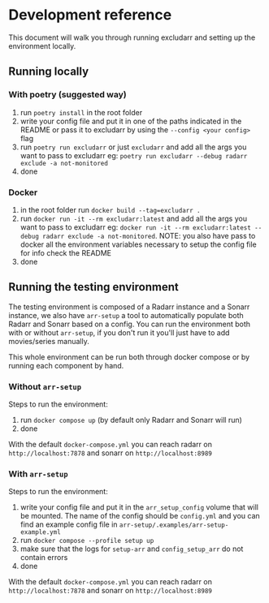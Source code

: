 # Development reference

This document will walk you through running excludarr and setting up the environment locally.

## Running locally

### With poetry (suggested way)

1. run `poetry install` in the root folder
2. write your config file and put it in one of the paths indicated in the README or pass it to excludarr by using the `--config <your config>` flag
3. run `poetry run excludarr` or just `excludarr` and add all the args you want to pass to excludarr eg: `poetry run excludarr --debug radarr exclude -a not-monitored`
4. done

### Docker

1. in the root folder run `docker build --tag=excludarr .`
2. run `docker run -it --rm excludarr:latest` and add all the args you want to pass to excludarr eg: `docker run -it --rm excludarr:latest --debug radarr exclude -a not-monitored`. NOTE: you also have pass to docker all the environment variables necessary to setup the config file for info check the README
3. done

## Running the testing environment

The testing environment is composed of a Radarr instance and a Sonarr instance, we also have `arr-setup` a tool to automatically populate both Radarr and Sonarr based on a config. You can run the environment both with or without `arr-setup`, if you don't run it you'll just have to add movies/series manually.

This whole environment can be run both through docker compose or by running each component by hand.

### Without `arr-setup`

Steps to run the environment:

1. run `docker compose up` (by default only Radarr and Sonarr will run)
2. done

With the default `docker-compose.yml` you can reach radarr on `http://localhost:7878` and sonarr on `http://localhost:8989`

### With `arr-setup`

Steps to run the environment:

1. write your config file and put it in the `arr_setup_config` volume that will be mounted. The name of the config should be `config.yml` and you can find an example config file in `arr-setup/.examples/arr-setup-example.yml`
2. run `docker compose --profile setup up`
3. make sure that the logs for `setup-arr` and `config_setup_arr` do not contain errors
4. done

With the default `docker-compose.yml` you can reach radarr on `http://localhost:7878` and sonarr on `http://localhost:8989`
